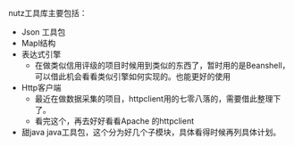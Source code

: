 nutz工具库主要包括：

- Json 工具包
- Mapl结构
- 表达式引擎
	- 在做类似信用评级的项目时候用到类似的东西了，暂时用的是Beanshell，可以借此机会看看类似引擎如何实现的。也能更好的使用
- Http客户端
	- 最近在做数据采集的项目，httpclient用的七零八落的，需要借此整理下了。
	- 看完这个，再去好好看看Apache 的httpclient
- 甜java java工具包，这个分为好几个子模块，具体看得时候再列具体计划。
